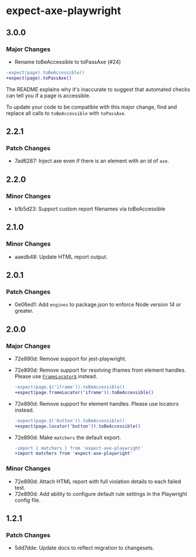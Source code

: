 # expect-axe-playwright

## 3.0.0

### Major Changes

- Rename toBeAccessible to toPassAxe (#24)

```diff
-expect(page).toBeAccessible()
+expect(page).toPassAxe()
```

The README explains why it's inaccurate to suggest that automated checks can
tell you if a page is accessible.

To update your code to be compatible with this major change, find and replace
all calls to `toBeAccessible` with `toPassAxe`.

## 2.2.1

### Patch Changes

- 7ad6287: Inject axe even if there is an element with an id of `axe`.

## 2.2.0

### Minor Changes

- b1b5d23: Support custom report filenames via toBeAccessible

## 2.1.0

### Minor Changes

- aaedb48: Update HTML report output.

## 2.0.1

### Patch Changes

- 0e06ed1: Add `engines` to package.json to enforce Node version 14 or greater.

## 2.0.0

### Major Changes

- 72e890d: Remove support for jest-playwright.
- 72e890d: Remove support for resolving iframes from element handles. Please use [`FrameLocator`s](https://playwright.dev/docs/api/class-framelocator) instead.

  ```diff
  -expect(page.$('iframe')).toBeAccessible()
  +expect(page.frameLocator('iframe')).toBeAccessible()
  ```

- 72e890d: Remove support for element handles. Please use locators instead.

  ```diff
  -expect(page.$('button')).toBeAccessible()
  +expect(page.locator('button')).toBeAccessible()
  ```

- 72e890d: Make `matchers` the default export.

  ```diff
  -import { matchers } from 'expect-axe-playwright'
  +import matchers from 'expect-axe-playwright'
  ```

### Minor Changes

- 72e890d: Attach HTML report with full violation details to each failed test.
- 72e890d: Add ability to configure default rule settings in the Playwright config file.

## 1.2.1

### Patch Changes

- 5dd7dde: Update docs to reflect migration to changesets.
